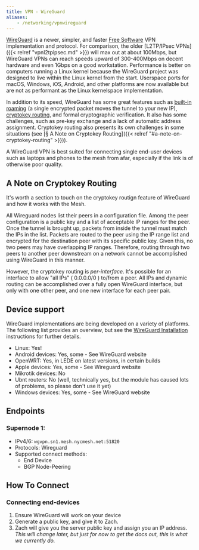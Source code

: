 ```yaml
---
title: VPN - WireGuard
aliases:
    - /networking/vpnwireguard
---
```


[WireGuard](https://wireguard.com/) is a newer, simpler, and faster [Free Software](https://www.gnu.org/philosophy/free-sw.html) VPN implementation and protocol. For comparison, the older [L2TP/IPsec VPNs]({{< relref "vpnl2tpipsec.md" >}}) will max out at about 100Mbps, but WireGuard VPNs can reach speeds upward of 300-400Mbps on decent hardware and even 1Gbps on a good workstation. Performance is better on computers running a Linux kernel because the WireGuard project was designed to live within the Linux kernel from the start. Userspace ports for macOS, Windows, iOS, Android, and other platforms are now available but are not as performant as the Linux kernelspace implementation.

In addition to its speed, WireGuard has some great features such as [built-in roaming](https://www.wireguard.com/#built-in-roaming) (a single encrypted packet moves the tunnel to your new IP), [cryptokey routing](https://www.wireguard.com/#cryptokey-routing), and formal cryptographic verification. It also has some challenges, such as pre-key exchange and a lack of automatic address assignment. Cryptokey routing also presents its own challenges in some situations (see [§ A Note on Cryptokey Routing]({{< relref "#a-note-on-cryptokey-routing" >}})).

A WireGuard VPN is best suited for connecting single end-user devices such as laptops and phones to the mesh from afar, especially if the link is of otherwise poor quality.

## A Note on Cryptokey Routing
It's worth a section to touch on the cryptokey routign feature of WireGuard and how it works with the Mesh.  

All Wireguard nodes list their peers in a configuration file. Among the peer configuration is a public key and a list of acceptable IP ranges for the peer. Once the tunnel is brought up, packets from inside the tunnel must match the IPs in the list. Packets are routed to the peer using the IP range list and encrypted for the destination peer with its specific public key. Given this, no two peers may have overlapping IP ranges. Therefore, routing through two peers to another peer downstream on a network cannot be accomplished using WireGuard in this manner.  

However, the cryptokey routing is _per-interface_. It's possible for an interface to allow "all IPs" ( 0.0.0.0/0 ) to/from a peer. All IPs and dynamic routing can be accomplished over a fully open WireGuard interface, but only with one other peer, and one new interface for each peer pair.

## Device support
WireGuard implementations are being developed on a variety of platforms. The following list provides an overview, but see the [WireGuard Installation](https://www.wireguard.com/install/) instructions for further details.

* Linux: Yes!
* Android devices: Yes, some - See WireGuard website
* OpenWRT: Yes, in LEDE on latest versions, in certain builds
* Apple devices: Yes, some - See Wireguard website
* Mikrotik devices: No
* Ubnt routers: No (well, technically yes, but the module has caused lots of problems, so please don't use it yet)
* Windows devices: Yes, some - See WireGuard website

## Endpoints

### Supernode 1:
* IPv4/6: `wgvpn.sn1.mesh.nycmesh.net:51820`
* Protocols: Wireguard
* Supported connect methods:
    * End Device
    * BGP Node-Peering

## How To Connect

### Connecting end-devices
1. Ensure WireGuard will work on your device
1. Generate a public key, and give it to Zach.
1. Zach will give you the server public key and assign you an IP address. _This will change later, but just for now to get the docs out, this is what we currently do._
